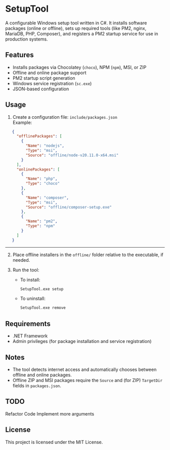 # SetupTool

A configurable Windows setup tool written in C#. It installs software packages (online or offline), sets up required tools (like PM2, nginx, MariaDB, PHP, Composer), and registers a PM2 startup service for use in production systems.

## Features

- Installs packages via Chocolatey (`choco`), NPM (`npm`), MSI, or ZIP
- Offline and online package support
- PM2 startup script generation
- Windows service registration (`sc.exe`)
- JSON-based configuration

## Usage

1. Create a configuration file: `include/packages.json`  
   Example:

```json
   {
     "offlinePackages": [
       {
         "Name": "nodejs",
         "Type": "msi",
         "Source": "offline/node-v20.11.0-x64.msi"
       }
     ],
     "onlinePackages": [
       {
         "Name": "php",
         "Type": "choco"
       },
       {
         "Name": "composer",
         "Type": "msi",
         "Source": "offline/composer-setup.exe"
       },
       {
         "Name": "pm2",
         "Type": "npm"
       }
     ]
   }
```
---
2. Place offline installers in the `offline/` folder relative to the executable, if needed.

3. Run the tool:

   * To install:

     ```bash
     SetupTool.exe setup
     ```

   * To uninstall:

     ```bash
     SetupTool.exe remove
     ```

## Requirements

* .NET Framework
* Admin privileges (for package installation and service registration)

## Notes

* The tool detects internet access and automatically chooses between offline and online packages.
* Offline ZIP and MSI packages require the `Source` and (for ZIP) `TargetDir` fields in `packages.json`.

## TODO
  Refactor Code
  Implement more arguments

## License
This project is licensed under the MIT License.
